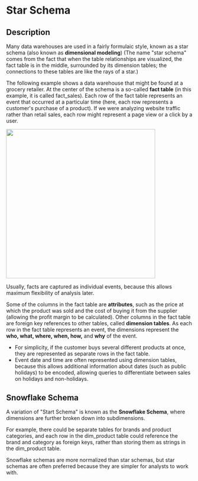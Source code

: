 # Star Schema

## Description

Many data warehouses are used in a fairly formulaic style, known as a star schema (also known as **dimensional modeling**) (The name "star schema" comes from the fact that when the table relationships are visualized, the fact table is in the middle, surrounded by its dimension tables; the connections to these tables are like the rays of a star.)

The following example shows a data warehouse that might be found at a grocery retailer. At the center of the schema is a so-called **fact table** (in this example, it is called fact_sales). Each row of the fact table represents an event that occurred at a particular time (here, each row represents a customer's purchase of a product). If we were analyzing website traffic rather than retail sales, each row might represent a page view or a click by a user.

<img src="image1.png" style="width:4.20139in" />

Usually, facts are captured as individual events, because this allows maximum flexibility of analysis later.

Some of the columns in the fact table are **attributes**, such as the price at which the product was sold and the cost of buying it from the supplier (allowing the profit margin to be calculated). Other columns in the fact table are foreign key references to other tables, called **dimension tables**. As each row in the fact table represents an event, the dimensions represent the **who, what, where, when, how,** and **why** of the event.

- For simplicity, if the customer buys several different products at once, they are represented as separate rows in the fact table.
- Event date and time are often represented using dimension tables, because this allows additional information about dates (such as public holidays) to be encoded, allowing queries to differentiate between sales on holidays and non-holidays.

## Snowflake Schema

A variation of "Start Schema" is known as the **Snowflake Schema**, where dimensions are further broken down into subdimensions.

For example, there could be separate tables for brands and product categories, and each row in the dim_product table could reference the brand and category as foreign keys, rather than storing them as strings in the dim_product table.

Snowflake schemas are more normalized than star schemas, but star schemas are often preferred because they are simpler for analysts to work with.
